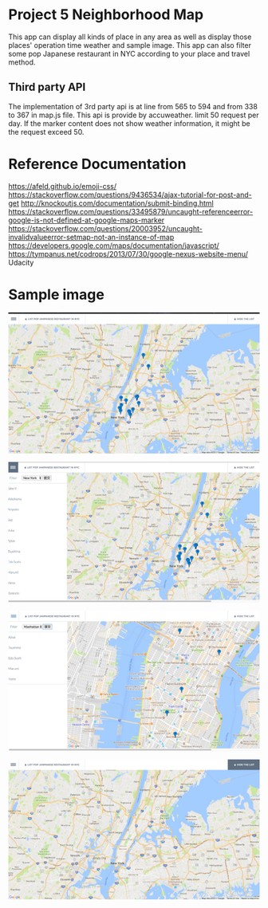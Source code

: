 # Project 5 Neighborhood Map

This app can display all kinds of place in any area as well as display those places' operation time weather and sample image. This app can also filter some pop Japanese restaurant in NYC according to your place and travel method.


## Third party API
The implementation of 3rd party api is at line from 565 to 594 and from 338 to 367 in map.js file. This api is provide by accuweather. limit 50 request per day. If the marker content does not show weather information, it might be the request exceed 50.

# Reference Documentation
https://afeld.github.io/emoji-css/
https://stackoverflow.com/questions/9436534/ajax-tutorial-for-post-and-get
http://knockoutjs.com/documentation/submit-binding.html
https://stackoverflow.com/questions/33495879/uncaught-referenceerror-google-is-not-defined-at-google-maps-marker
https://stackoverflow.com/questions/20003952/uncaught-invalidvalueerror-setmap-not-an-instance-of-map
https://developers.google.com/maps/documentation/javascript/
https://tympanus.net/codrops/2013/07/30/google-nexus-website-menu/
Udacity

# Sample image

![1](https://github.com/KieranHu/FSND/blob/master/P5_Neighbohood_Map/1.png)

![2](https://github.com/KieranHu/FSND/blob/master/P5_Neighbohood_Map/2.png)

![3](https://github.com/KieranHu/FSND/blob/master/P5_Neighbohood_Map/3.png)

![4](https://github.com/KieranHu/FSND/blob/master/P5_Neighbohood_Map/4.png)
